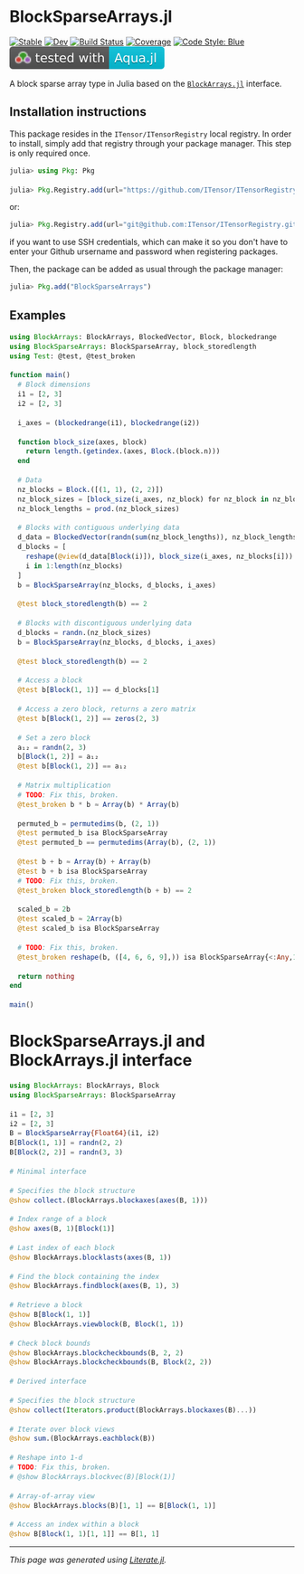 # BlockSparseArrays.jl

[![Stable](https://img.shields.io/badge/docs-stable-blue.svg)](https://ITensor.github.io/BlockSparseArrays.jl/stable/)
[![Dev](https://img.shields.io/badge/docs-dev-blue.svg)](https://ITensor.github.io/BlockSparseArrays.jl/dev/)
[![Build Status](https://github.com/ITensor/BlockSparseArrays.jl/actions/workflows/Tests.yml/badge.svg?branch=main)](https://github.com/ITensor/BlockSparseArrays.jl/actions/workflows/Tests.yml?query=branch%3Amain)
[![Coverage](https://codecov.io/gh/ITensor/BlockSparseArrays.jl/branch/main/graph/badge.svg)](https://codecov.io/gh/ITensor/BlockSparseArrays.jl)
[![Code Style: Blue](https://img.shields.io/badge/code%20style-blue-4495d1.svg)](https://github.com/invenia/BlueStyle)
[![Aqua](https://raw.githubusercontent.com/JuliaTesting/Aqua.jl/master/badge.svg)](https://github.com/JuliaTesting/Aqua.jl)

A block sparse array type in Julia based on the [`BlockArrays.jl`](https://github.com/JuliaArrays/BlockArrays.jl) interface.

## Installation instructions

This package resides in the `ITensor/ITensorRegistry` local registry.
In order to install, simply add that registry through your package manager.
This step is only required once.
```julia
julia> using Pkg: Pkg

julia> Pkg.Registry.add(url="https://github.com/ITensor/ITensorRegistry")
```
or:
```julia
julia> Pkg.Registry.add(url="git@github.com:ITensor/ITensorRegistry.git")
```
if you want to use SSH credentials, which can make it so you don't have to enter your Github ursername and password when registering packages.

Then, the package can be added as usual through the package manager:

```julia
julia> Pkg.add("BlockSparseArrays")
```

## Examples

````julia
using BlockArrays: BlockArrays, BlockedVector, Block, blockedrange
using BlockSparseArrays: BlockSparseArray, block_storedlength
using Test: @test, @test_broken

function main()
  # Block dimensions
  i1 = [2, 3]
  i2 = [2, 3]

  i_axes = (blockedrange(i1), blockedrange(i2))

  function block_size(axes, block)
    return length.(getindex.(axes, Block.(block.n)))
  end

  # Data
  nz_blocks = Block.([(1, 1), (2, 2)])
  nz_block_sizes = [block_size(i_axes, nz_block) for nz_block in nz_blocks]
  nz_block_lengths = prod.(nz_block_sizes)

  # Blocks with contiguous underlying data
  d_data = BlockedVector(randn(sum(nz_block_lengths)), nz_block_lengths)
  d_blocks = [
    reshape(@view(d_data[Block(i)]), block_size(i_axes, nz_blocks[i])) for
    i in 1:length(nz_blocks)
  ]
  b = BlockSparseArray(nz_blocks, d_blocks, i_axes)

  @test block_storedlength(b) == 2

  # Blocks with discontiguous underlying data
  d_blocks = randn.(nz_block_sizes)
  b = BlockSparseArray(nz_blocks, d_blocks, i_axes)

  @test block_storedlength(b) == 2

  # Access a block
  @test b[Block(1, 1)] == d_blocks[1]

  # Access a zero block, returns a zero matrix
  @test b[Block(1, 2)] == zeros(2, 3)

  # Set a zero block
  a₁₂ = randn(2, 3)
  b[Block(1, 2)] = a₁₂
  @test b[Block(1, 2)] == a₁₂

  # Matrix multiplication
  # TODO: Fix this, broken.
  @test_broken b * b ≈ Array(b) * Array(b)

  permuted_b = permutedims(b, (2, 1))
  @test permuted_b isa BlockSparseArray
  @test permuted_b == permutedims(Array(b), (2, 1))

  @test b + b ≈ Array(b) + Array(b)
  @test b + b isa BlockSparseArray
  # TODO: Fix this, broken.
  @test_broken block_storedlength(b + b) == 2

  scaled_b = 2b
  @test scaled_b ≈ 2Array(b)
  @test scaled_b isa BlockSparseArray

  # TODO: Fix this, broken.
  @test_broken reshape(b, ([4, 6, 6, 9],)) isa BlockSparseArray{<:Any,1}

  return nothing
end

main()
````

# BlockSparseArrays.jl and BlockArrays.jl interface

````julia
using BlockArrays: BlockArrays, Block
using BlockSparseArrays: BlockSparseArray

i1 = [2, 3]
i2 = [2, 3]
B = BlockSparseArray{Float64}(i1, i2)
B[Block(1, 1)] = randn(2, 2)
B[Block(2, 2)] = randn(3, 3)

# Minimal interface

# Specifies the block structure
@show collect.(BlockArrays.blockaxes(axes(B, 1)))

# Index range of a block
@show axes(B, 1)[Block(1)]

# Last index of each block
@show BlockArrays.blocklasts(axes(B, 1))

# Find the block containing the index
@show BlockArrays.findblock(axes(B, 1), 3)

# Retrieve a block
@show B[Block(1, 1)]
@show BlockArrays.viewblock(B, Block(1, 1))

# Check block bounds
@show BlockArrays.blockcheckbounds(B, 2, 2)
@show BlockArrays.blockcheckbounds(B, Block(2, 2))

# Derived interface

# Specifies the block structure
@show collect(Iterators.product(BlockArrays.blockaxes(B)...))

# Iterate over block views
@show sum.(BlockArrays.eachblock(B))

# Reshape into 1-d
# TODO: Fix this, broken.
# @show BlockArrays.blockvec(B)[Block(1)]

# Array-of-array view
@show BlockArrays.blocks(B)[1, 1] == B[Block(1, 1)]

# Access an index within a block
@show B[Block(1, 1)[1, 1]] == B[1, 1]
````

---

*This page was generated using [Literate.jl](https://github.com/fredrikekre/Literate.jl).*

